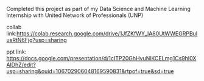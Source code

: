 Completed this project as part of my Data Science and Machine Learning Internship with United Network of Professionals (UNP)


collab link:https://colab.research.google.com/drive/1JfZKfWY_lA80UtWWEGRPBuIusRtN6Fjg?usp=sharing

ppt link: https://docs.google.com/presentation/d/1cITP20GhHvuNlKCELmg1Cs9hI0XAlDhZ/edit?usp=sharing&ouid=106702906048169590831&rtpof=true&sd=true
